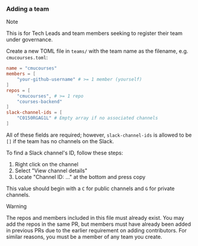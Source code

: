 ### Adding a team

> [!NOTE]
> This is for Tech Leads and team members seeking to register their team under governance.

Create a new TOML file in `teams/` with the team name as the filename, e.g. `cmucourses.toml`:

```toml
name = "cmucourses"
members = [
    "your-github-username" # >= 1 member (yourself)
]
repos = [
    "cmucourses", # >= 1 repo
    "courses-backend"
]
slack-channel-ids = [
    "C0150RGAG1L" # Empty array if no associated channels
]
```

All of these fields are required; however, `slack-channel-ids` is allowed to be `[]` if the team has no channels on the Slack.

To find a Slack channel's ID, follow these steps:

1. Right click on the channel
2. Select "View channel details"
3. Locate "Channel ID: ..." at the bottom and press copy

This value should begin with a `C` for public channels and `G` for private channels.

> [!WARNING]
> The repos and members included in this file must already exist. You may add the repos in the same PR, but members must have already been added in previous PRs due to the earlier requirement on adding contributors. For similar reasons, you must be a member of any team you create.

